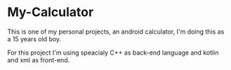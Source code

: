 # My-Calculator
This is one of my personal projects, an android calculator, I'm doing this as a 15 years old boy.

For this project I'm using speacialy C++ as back-end language and kotlin and xml as front-end.
